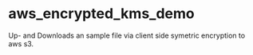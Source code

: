 # aws_encrypted_kms_demo
Up- and Downloads an sample file via client side symetric encryption to aws s3.
